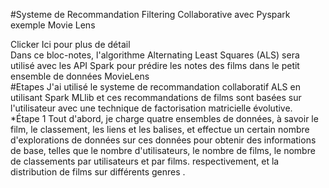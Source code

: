 #Systeme de Recommandation Filtering Collaborative avec Pyspark exemple Movie Lens

Clicker Ici pour plus de détail  
Dans ce bloc-notes, l'algorithme Alternating Least Squares (ALS) sera utilisé avec les API Spark pour prédire les notes des films dans le petit ensemble de données MovieLens  
#Etapes 
J'ai utilisé le systeme de recommandation collaboratif ALS en utilisant Spark MLlib et ces recommandations de films sont basées sur l'utilisateur avec une technique de factorisation matricielle évolutive.  
*Étape 1 Tout d'abord, je charge quatre ensembles de données, à savoir le film, le classement, les liens et les balises, et effectue un certain nombre d'explorations de données sur ces données pour obtenir des informations de base, telles que le nombre d'utilisateurs, le nombre de films, le nombre de classements par utilisateurs et par films. respectivement, et la distribution de films sur différents genres
.
